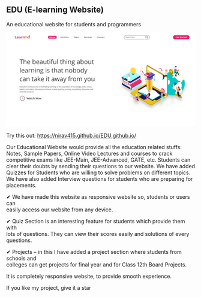 ## EDU (E-learning Website)
An educational website for students and programmers 

![](pcView.png)

Try this out:
https://nirav415.github.io/EDU.github.io/

Our Educational Website would provide all the education related stuffs: Notes, Sample Papers, Online Video Lectures and courses to crack competitive exams like JEE-Main, JEE-Advanced, GATE, etc. Students can clear their doubts by sending their questions to our website. We have added Quizzes for Students who are willing to solve problems on different topics. We have also added Interview questions for students who are preparing for placements.  
  
✔ We have made this website as responsive website so, students or users can  
   easily access our website from  any device. 
   
✔ Quiz Section is an interesting feature for students which provide them with  
   lots of questions. They can view their scores easily and solutions of every questions.  
   
✔ Projects – in this I have added a project section where students from schools and  
   colleges can get projects for final year and for Class 12th Board Projects.  
   
It is completely responsive website, to provide smooth experience.  

If you like my project, give it a star 
